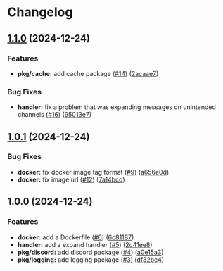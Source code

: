 # Changelog

## [1.1.0](https://github.com/aqyuki/felm/compare/v1.0.1...v1.1.0) (2024-12-24)


### Features

* **pkg/cache:** add cache package ([#14](https://github.com/aqyuki/felm/issues/14)) ([2acaae7](https://github.com/aqyuki/felm/commit/2acaae7878c778dca1504774751b0970f5ddfd57))


### Bug Fixes

* **handler:** fix a problem that was expanding messages on unintended channels ([#16](https://github.com/aqyuki/felm/issues/16)) ([95013e7](https://github.com/aqyuki/felm/commit/95013e74d5e48d1294293b9dc5d935d4e737ff7b))

## [1.0.1](https://github.com/aqyuki/felm/compare/v1.0.0...v1.0.1) (2024-12-24)


### Bug Fixes

* **docker:** fix docker image tag format ([#9](https://github.com/aqyuki/felm/issues/9)) ([a656e0d](https://github.com/aqyuki/felm/commit/a656e0d2f6e60759abc35ae46825fe1e98d8e0f8))
* **docker:** fix image url ([#12](https://github.com/aqyuki/felm/issues/12)) ([7a14bcd](https://github.com/aqyuki/felm/commit/7a14bcd5291a0a65f1776b59fe20fe37314ad12e))

## 1.0.0 (2024-12-24)


### Features

* **docker:** add a Dockerfile ([#6](https://github.com/aqyuki/felm/issues/6)) ([6c81187](https://github.com/aqyuki/felm/commit/6c811872e4a034620acfb18678bed17c0b057eac))
* **handler:** add a expand handler ([#5](https://github.com/aqyuki/felm/issues/5)) ([2c41ee8](https://github.com/aqyuki/felm/commit/2c41ee84531a9ed2aaf21c1cdf475bd9d48bd1ef))
* **pkg/discord:** add discord package ([#4](https://github.com/aqyuki/felm/issues/4)) ([a0e15a3](https://github.com/aqyuki/felm/commit/a0e15a32c040bc8e96e2803c191f75512c56602f))
* **pkg/logging:** add logging package ([#3](https://github.com/aqyuki/felm/issues/3)) ([df32bc4](https://github.com/aqyuki/felm/commit/df32bc410af38175596bf309b1770ce2a859264d))
